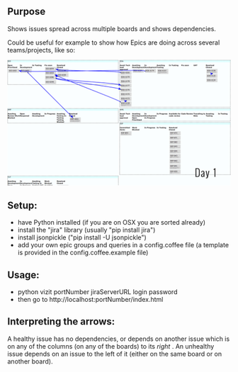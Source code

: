 ## Purpose
Shows issues spread across multiple boards and shows dependencies.

Could be useful for example to show how Epics are doing across several teams/projects, like so:

![alt tag](https://raw.githubusercontent.com/davidedc/JIRA-multi-board-view/master/docs/multiboard_animation.gif)

## Setup:
- have Python installed (if you are on OSX you are sorted already)
- install the "jira" library (usually "pip install jira")
- install jsonpickle ("pip install -U jsonpickle")
- add your own epic groups and queries in a config.coffee file (a template is provided in the config.coffee.example file)

## Usage:
- python vizit portNumber jiraServerURL login password
- then go to http://localhost:portNumber/index.html

## Interpreting the arrows:
A healthy issue has no dependencies, or depends on another issue which is on any of the columns (on any of the boards) to its _right_ . An unhealthy issue depends on an issue to the left of it (either on the same board or on another board).

